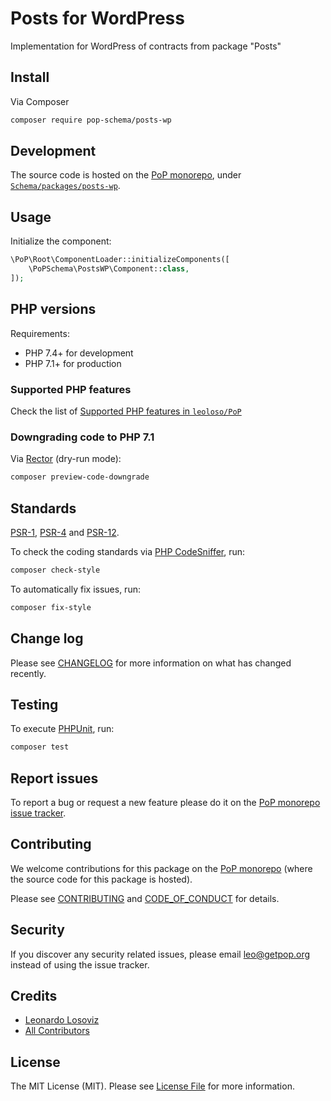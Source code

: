 # Posts for WordPress

<!--
[![Build Status][ico-travis]][link-travis]
[![Quality Score][ico-code-quality]][link-code-quality]
[![Software License][ico-license]](LICENSE.md)
[![Latest Version on Packagist][ico-version]][link-packagist]
[![Coverage Status][ico-scrutinizer]][link-scrutinizer]
[![Total Downloads][ico-downloads]][link-downloads]
-->

Implementation for WordPress of contracts from package "Posts"

## Install

Via Composer

``` bash
composer require pop-schema/posts-wp
```

## Development

The source code is hosted on the [PoP monorepo](https://github.com/leoloso/PoP), under [`Schema/packages/posts-wp`](https://github.com/leoloso/PoP/tree/master/layers/Schema/packages/posts-wp).

## Usage

Initialize the component:

``` php
\PoP\Root\ComponentLoader::initializeComponents([
    \PoPSchema\PostsWP\Component::class,
]);
```

## PHP versions

Requirements:

- PHP 7.4+ for development
- PHP 7.1+ for production

### Supported PHP features

Check the list of [Supported PHP features in `leoloso/PoP`](https://github.com/leoloso/PoP/#supported-php-features)

### Downgrading code to PHP 7.1

Via [Rector](https://github.com/rectorphp/rector) (dry-run mode):

```bash
composer preview-code-downgrade
```

## Standards

[PSR-1](https://www.php-fig.org/psr/psr-1), [PSR-4](https://www.php-fig.org/psr/psr-4) and [PSR-12](https://www.php-fig.org/psr/psr-12).

To check the coding standards via [PHP CodeSniffer](https://github.com/squizlabs/PHP_CodeSniffer), run:

``` bash
composer check-style
```

To automatically fix issues, run:

``` bash
composer fix-style
```

## Change log

Please see [CHANGELOG](CHANGELOG.md) for more information on what has changed recently.

## Testing

To execute [PHPUnit](https://phpunit.de/), run:

``` bash
composer test
```

## Report issues

To report a bug or request a new feature please do it on the [PoP monorepo issue tracker](https://github.com/leoloso/PoP/issues).

## Contributing

We welcome contributions for this package on the [PoP monorepo](https://github.com/leoloso/PoP) (where the source code for this package is hosted).

Please see [CONTRIBUTING](CONTRIBUTING.md) and [CODE_OF_CONDUCT](CODE_OF_CONDUCT.md) for details.

## Security

If you discover any security related issues, please email leo@getpop.org instead of using the issue tracker.

## Credits

- [Leonardo Losoviz][link-author]
- [All Contributors][link-contributors]

## License

The MIT License (MIT). Please see [License File](LICENSE.md) for more information.

[ico-version]: https://img.shields.io/packagist/v/pop-schema/posts-wp.svg?style=flat-square
[ico-license]: https://img.shields.io/badge/license-MIT-brightgreen.svg?style=flat-square
[ico-travis]: https://img.shields.io/travis/pop-schema/posts-wp/master.svg?style=flat-square
[ico-scrutinizer]: https://img.shields.io/scrutinizer/coverage/g/pop-schema/posts-wp.svg?style=flat-square
[ico-code-quality]: https://img.shields.io/scrutinizer/g/pop-schema/posts-wp.svg?style=flat-square
[ico-downloads]: https://img.shields.io/packagist/dt/pop-schema/posts-wp.svg?style=flat-square

[link-packagist]: https://packagist.org/packages/pop-schema/posts-wp
[link-travis]: https://travis-ci.org/pop-schema/posts-wp
[link-scrutinizer]: https://scrutinizer-ci.com/g/pop-schema/posts-wp/code-structure
[link-code-quality]: https://scrutinizer-ci.com/g/pop-schema/posts-wp
[link-downloads]: https://packagist.org/packages/pop-schema/posts-wp
[link-author]: https://github.com/leoloso
[link-contributors]: ../../../../../../contributors
